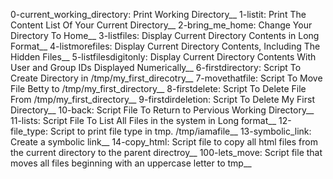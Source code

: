 0-current_working_directory: Print Working Directory__
1-listit: Print The Content List Of Your Current Directory__
2-bring_me_home: Change Your Directory To Home__
3-listfiles: Display Current Directory Contents in Long Format__
4-listmorefiles: Display Current Directory Contents, Including The Hidden Files__
5-listfilesdigitonly: Display Current Directory Contents With User and Group IDs Displayed Numerically__
6-firstdirectory: Script To Create Directory in /tmp/my_first_direcotry__
7-movethatfile: Script To Move File Betty to /tmp/my_first_directory__
8-firstdelete: Script To Delete File From /tmp/my_first_directory__
9-firstdirdeletion: Script To Delete My First Directory__
10-back: Script File To Return to Pervious Working Directory__
11-lists: Script File To List All Files in the system in Long format__
12-file_type: Script to print file type in tmp. /tmp/iamafile__
13-symbolic_link: Create a symbolic link__
14-copy_html: Script file to copy all html files from the current directory to the parent directroy__
100-lets_move: Script file that moves all files beginning with an uppercase letter to tmp__
